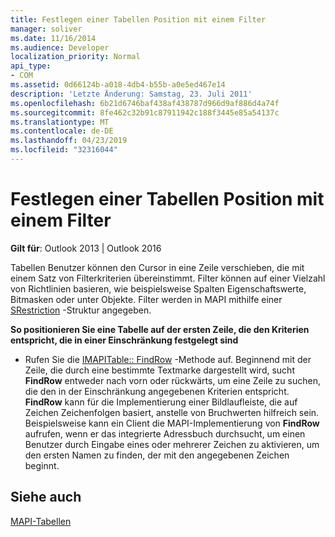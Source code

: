 ```yaml
---
title: Festlegen einer Tabellen Position mit einem Filter
manager: soliver
ms.date: 11/16/2014
ms.audience: Developer
localization_priority: Normal
api_type:
- COM
ms.assetid: 0d66124b-a018-4db4-b55b-a0e5ed467e14
description: 'Letzte Änderung: Samstag, 23. Juli 2011'
ms.openlocfilehash: 6b21d6746baf438af438787d966d9af886d4a74f
ms.sourcegitcommit: 8fe462c32b91c87911942c188f3445e85a54137c
ms.translationtype: MT
ms.contentlocale: de-DE
ms.lasthandoff: 04/23/2019
ms.locfileid: "32316044"
---
```

# <a name="setting-a-table-position-with-a-filter"></a>Festlegen einer Tabellen Position mit einem Filter

  
  
**Gilt für**: Outlook 2013 | Outlook 2016 
  
Tabellen Benutzer können den Cursor in eine Zeile verschieben, die mit einem Satz von Filterkriterien übereinstimmt. Filter können auf einer Vielzahl von Richtlinien basieren, wie beispielsweise Spalten Eigenschaftswerte, Bitmasken oder unter Objekte. Filter werden in MAPI mithilfe einer [SRestriction](srestriction.md) -Struktur angegeben. 
  
 **So positionieren Sie eine Tabelle auf der ersten Zeile, die den Kriterien entspricht, die in einer Einschränkung festgelegt sind**
  
- Rufen Sie die [IMAPITable:: FindRow](imapitable-findrow.md) -Methode auf. Beginnend mit der Zeile, die durch eine bestimmte Textmarke dargestellt wird, sucht **FindRow** entweder nach vorn oder rückwärts, um eine Zeile zu suchen, die den in der Einschränkung angegebenen Kriterien entspricht. **FindRow** kann für die Implementierung einer Bildlaufleiste, die auf Zeichen Zeichenfolgen basiert, anstelle von Bruchwerten hilfreich sein. Beispielsweise kann ein Client die MAPI-Implementierung von **FindRow** aufrufen, wenn er das integrierte Adressbuch durchsucht, um einen Benutzer durch Eingabe eines oder mehrerer Zeichen zu aktivieren, um den ersten Namen zu finden, der mit den angegebenen Zeichen beginnt. 
    
## <a name="see-also"></a>Siehe auch



[MAPI-Tabellen](mapi-tables.md)

